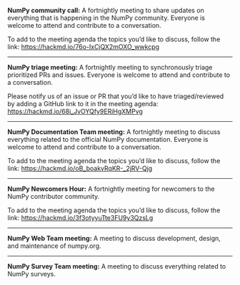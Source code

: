 **NumPy community call:** A fortnightly meeting to share updates on everything 
that is happening in the NumPy community. Everyone is welcome
to attend and contribute to a conversation.

To add to the meeting agenda the topics you’d like to discuss, 
follow the link: https://hackmd.io/76o-IxCjQX2mOXO_wwkcpg

***

**NumPy triage meeting:** A fortnightly meeting to synchronously triage 
prioritized PRs and issues.
Everyone is welcome to attend and contribute to a conversation.

Please notify us of an issue or PR that you’d like to have triaged/reviewed by adding
a GitHub link to it in the meeting agenda: https://hackmd.io/68i_JvOYQfy9ERiHgXMPvg

***

**NumPy Documentation Team meeting:** A fortnightly meeting to discuss everything related 
to the official NumPy documentation. Everyone is welcome to attend and contribute to a conversation.

To add to the meeting agenda the topics you’d like to discuss, 
follow the link: https://hackmd.io/oB_boakvRqKR-_2jRV-Qjg

***

**NumPy Newcomers Hour:** A fortnightly meeting for newcomers to the NumPy contributor community.

To add to the meeting agenda the topics you’d like to discuss, 
follow the link: https://hackmd.io/3f3otyyuTte3FU9y3QzsLg

***

**NumPy Web Team meeting:** A meeting to discuss development, design, and maintenance of numpy.org. 

***

**NumPy Survey Team meeting:** A meeting to discuss everything related to NumPy surveys. 
